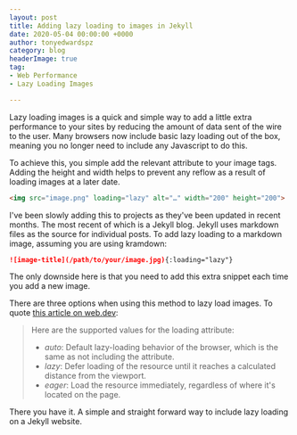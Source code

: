 ```yaml
---
layout: post
title: Adding lazy loading to images in Jekyll
date: 2020-05-04 00:00:00 +0000
author: tonyedwardspz
category: blog
headerImage: true
tag:
- Web Performance
- Lazy Loading Images

---
```

Lazy loading images is a quick and simple way to add a little extra performance to your sites by reducing the amount of data sent of the wire to the user. Many browsers now include basic lazy loading out of the box, meaning you no longer need to include any Javascript to do this.

To achieve this, you simple add the relevant attribute to your image tags. Adding the height and width helps to prevent any reflow as a result of loading images at a later date.

```html
<img src="image.png" loading="lazy" alt="…" width="200" height="200">
```

I've been slowly adding this to projects as they've been updated in recent months. The most recent of which is a Jekyll blog. Jekyll uses markdown files as the source for individual posts. To add lazy loading to a markdown image, assuming you are using kramdown:

```markdown
![image-title](/path/to/your/image.jpg){:loading="lazy"}
```

The only downside here is that you need to add this extra snippet each time you add a new image.

There are three options when using this method to lazy load images. To quote [this article on web.dev](https://web.dev/native-lazy-loading/ "Web.Dev article on Lazy Loading"):

> Here are the supported values for the loading attribute:
>
> * _auto_: Default lazy-loading behavior of the browser, which is the same as not including the attribute.
> * _lazy_: Defer loading of the resource until it reaches a calculated distance from the viewport.
> * _eager_: Load the resource immediately, regardless of where it's located on the page.

There you have it. A simple and straight forward way to include lazy loading on a Jekyll website.